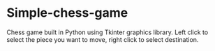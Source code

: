 # Simple-chess-game
Chess game built in Python using Tkinter graphics library. Left click to select the piece you want to move, right click to select destination. 
